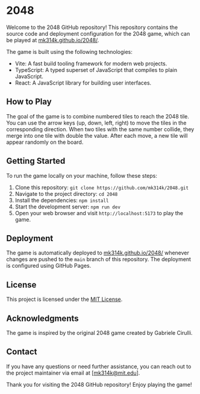 # 2048

Welcome to the 2048 GitHub repository! This repository contains the source code and deployment configuration for the 2048 game, which can be played at [mk314k.github.io/2048/](https://mk314k.github.io/2048/).

The game is built using the following technologies:

- Vite: A fast build tooling framework for modern web projects.
- TypeScript: A typed superset of JavaScript that compiles to plain JavaScript.
- React: A JavaScript library for building user interfaces.

## How to Play

The goal of the game is to combine numbered tiles to reach the 2048 tile. You can use the arrow keys (up, down, left, right) to move the tiles in the corresponding direction. When two tiles with the same number collide, they merge into one tile with double the value. After each move, a new tile will appear randomly on the board.

## Getting Started

To run the game locally on your machine, follow these steps:

1. Clone this repository: `git clone https://github.com/mk314k/2048.git`
2. Navigate to the project directory: `cd 2048`
3. Install the dependencies: `npm install`
4. Start the development server: `npm run dev`
5. Open your web browser and visit `http://localhost:5173` to play the game.

<!-- ## Project Structure

The repository structure is organized as follows:

- `public/`: Contains static assets such as the HTML template and favicon.
- `src/`: Contains the source code for the game.
  - `components/`: Contains reusable React components used in the game.
  - `constants/`: Contains constant values used in the game.
  - `helpers/`: Contains helper functions for game logic.
  - `styles/`: Contains CSS styles for the game.
  - `App.tsx`: The main React component that renders the game.
  - `index.tsx`: The entry point of the application. -->

## Deployment

The game is automatically deployed to [mk314k.github.io/2048/](https://mk314k.github.io/2048/) whenever changes are pushed to the `main` branch of this repository. The deployment is configured using GitHub Pages.

<!-- ## Contributing

Contributions to this project are welcome! If you find any bugs or have suggestions for improvements, feel free to open an issue or submit a pull request.

Before contributing, please read the [CONTRIBUTING.md](CONTRIBUTING.md) file for more information on how to get started and the development guidelines. -->

## License

This project is licensed under the [MIT License](LICENSE).

## Acknowledgments

The game is inspired by the original 2048 game created by Gabriele Cirulli.

## Contact

If you have any questions or need further assistance, you can reach out to the project maintainer via email at [mk314k@mit.edu].

Thank you for visiting the 2048 GitHub repository! Enjoy playing the game!